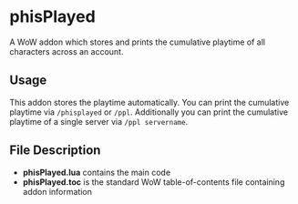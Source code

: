 # phisPlayed
A WoW addon which stores and prints the cumulative playtime of all characters across an account.

## Usage
This addon stores the playtime automatically. You can print the cumulative playtime via `/phisplayed` or `/ppl`. Additionally you can print the cumulative playtime of a single server via `/ppl servername`.

## File Description
- **phisPlayed.lua** contains the main code
- **phisPlayed.toc** is the standard WoW table-of-contents file containing addon information